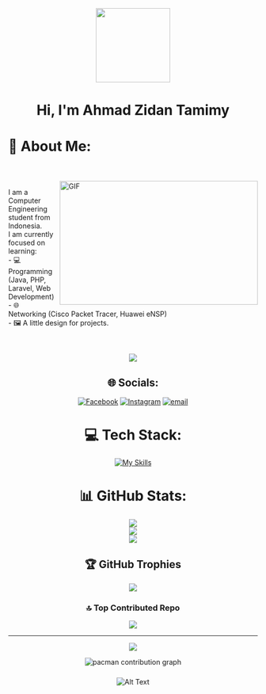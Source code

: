 <div align="center">
  <img height="150" src="https://media.giphy.com/media/M9gbBd9nbDrOTu1Mqx/giphy.gif"  />
</div>

<h1 align="center">Hi, I'm Ahmad Zidan Tamimy</h1>

# 💫 About Me:
<br/>
<br/>

<img align="right" height="250" width="400" alt="GIF" src="https://camo.githubusercontent.com/0499a9d17248b0ef56dae9a63b09b16cc07d7a02f579fdc0a7cb81975dafbebb/68747470733a2f2f6d69726f2e6d656469756d2e636f6d2f6d61782f3638302f302a37513379765349765f7430696f4a2d5a2e676966"/>

I am a Computer Engineering student from Indonesia.<br>I am currently focused on learning: 
<br>- 💻 Programming (Java, PHP, Laravel, Web Development) 
<br>- 🌐 Networking (Cisco Packet Tracer, Huawei eNSP) 
<br>- 🖼️ A little design for projects.

<br/>
<br/>

<div align="center">
  <img src="https://user-images.githubusercontent.com/22107794/139580686-887df369-edb8-4bc8-b607-4fbf6d7e4866.gif">

## 🌐 Socials:
[![Facebook](https://img.shields.io/badge/Facebook-%231877F2.svg?logo=Facebook&logoColor=white)](https://www.facebook.com/share/15b8okDkMf/) [![Instagram](https://img.shields.io/badge/Instagram-%23E4405F.svg?logo=Instagram&logoColor=white)](https://instagram.com/mr_smileytherow) [![email](https://img.shields.io/badge/Email-D14836?logo=gmail&logoColor=white)](mailto:ahmadzidantamimy@gmail.com) 

# 💻 Tech Stack:
[![My Skills](https://skillicons.dev/icons?i=js,html,css,js,c,java,php,py,laravel,mysql,tailwind,bootstrap,figma,git,github)](https://skillicons.dev)

# 📊 GitHub Stats:
![](https://github-readme-stats.vercel.app/api?username=SmileyTherow&theme=one_dark_pro&hide_border=false&include_all_commits=true&count_private=false)<br/>
![](https://nirzak-streak-stats.vercel.app/?user=SmileyTherow&theme=one_dark_pro&hide_border=false)<br/>
![](https://github-readme-stats.vercel.app/api/top-langs/?username=SmileyTherow&theme=one_dark_pro&hide_border=false&include_all_commits=true&count_private=false&layout=compact)

## 🏆 GitHub Trophies
![](https://github-profile-trophy.vercel.app/?username=SmileyTherow&theme=radical&no-frame=false&no-bg=false&margin-w=4)

### 🔝 Top Contributed Repo
![](https://github-contributor-stats.vercel.app/api?username=SmileyTherow&limit=5&theme=dark&combine_all_yearly_contributions=true)

---
[![](https://visitcount.itsvg.in/api?id=SmileyTherow&icon=10&color=10)](https://visitcount.itsvg.in)

<picture>
  <source media="(prefers-color-scheme: dark)" srcset="https://raw.githubusercontent.com/FrederiyPatria/FrederiyPatria/output/pacman-contribution-graph-dark.svg">
  <source media="(prefers-color-scheme: light)" srcset="https://raw.githubusercontent.com/FrederiyPatria/FrederiyPatria/output/pacman-contribution-graph.svg">
  <img alt="pacman contribution graph" src="https://raw.githubusercontent.com/FrederiyPatria/FrederiyPatria/output/pacman-contribution-graph.svg">
</picture>

###

![Alt Text](https://user-images.githubusercontent.com/84832795/212478754-bb2b6468-c2ef-486b-ae8b-a79a0faf715d.png)
